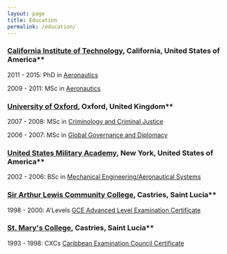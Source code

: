 ```yaml
---
layout: page
title: Education
permalink: /education/
---
```


### [California Institute of Technology](https://www.galcit.caltech.edu/), California, United States of America**

2011 - 2015: PhD in [Aeronautics](https://www.galcit.caltech.edu/academics/grad/grad_an#degree-of-doctor-of-philosophy)

2009 - 2011: MSc in [Aeronautics](https://www.galcit.caltech.edu/academics/grad/grad_an#masters-degree-in-aeronautics)

### [University of Oxford](http://www.ox.ac.uk/), Oxford, United Kingdom**

2007 - 2008: MSc in [Criminology and Criminal Justice](https://www.law.ox.ac.uk/centres-institutes/centre-criminology)

2006 - 2007: MSc in [Global Governance and Diplomacy](http://www.qeh.ox.ac.uk/study/courses/mscggd)

### [United States Military Academy](http://www.westpoint.edu/), New York, United States of America**

2002 - 2006: BSc in [Mechanical Engineering/Aeronautical Systems](http://www.westpoint.edu/cme/SitePages/Mechanical%20Engineering.aspx)

### [Sir Arthur Lewis Community College](http://www.salcc.edu.lc/), Castries, Saint Lucia**

1998 - 2000: A'Levels [GCE Advanced Level Examination Certificate](https://en.wikipedia.org/wiki/GCE_Advanced_Level_(United_Kingdom))

### [St. Mary&#39;s College](https://en.wikipedia.org/wiki/Saint_Mary%27s_College_(Saint_Lucia)), Castries, Saint Lucia**

1993 - 1998: CXCs [Caribbean Examination Council Certificate](http://www.cxc.org/)
